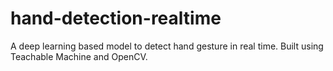 # hand-detection-realtime
A deep learning based model to detect hand gesture in real time. Built using Teachable Machine and OpenCV.
